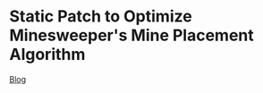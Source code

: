 # Static Patch to Optimize Minesweeper's Mine Placement Algorithm

[Blog](https://www.feh2.im/en/posts/minesweeper)
